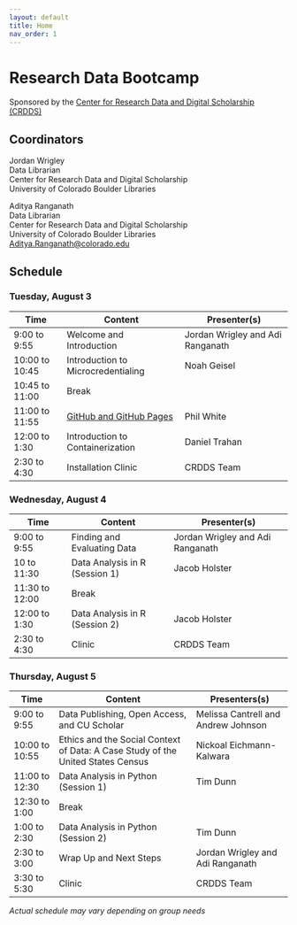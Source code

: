 ```yaml
---
layout: default
title: Home
nav_order: 1
---
```

# Research Data Bootcamp
Sponsored by the [Center for Research Data and Digital Scholarship (CRDDS)](https://www.colorado.edu/crdds/)

## Coordinators

Jordan Wrigley  
Data Librarian  
Center for Research Data and Digital Scholarship  
University of Colorado Boulder Libraries

Aditya Ranganath  
Data Librarian  
Center for Research Data and Digital Scholarship  
University of Colorado Boulder Libraries  
[Aditya.Ranganath@colorado.edu](mailto:Aditya.Ranganath@colorado.edu)

## Schedule

### Tuesday, August 3

| Time | Content|Presenter(s)|
| --- | ---|----|
| 9:00 to 9:55 | Welcome and Introduction|Jordan Wrigley and Adi Ranganath|
| 10:00 to 10:45| Introduction to Microcredentialing|Noah Geisel
| 10:45 to 11:00| Break|
| 11:00 to 11:55 | [GitHub and GitHub Pages](content/git_github.html)|Phil White
| 12:00 to 1:30 | Introduction to Containerization|Daniel Trahan
| 2:30 to 4:30| Installation Clinic| CRDDS Team

### Wednesday, August 4

| Time | Content|Presenter(s)|
| --- | ---|----|
| 9:00 to 9:55 | Finding and Evaluating Data| Jordan Wrigley and Adi Ranganath|
| 10 to 11:30 | Data Analysis in R (Session 1)|Jacob Holster|
| 11:30 to 12:00 | Break|
| 12:00 to 1:30 | Data Analysis in R (Session 2)|Jacob Holster|
| 2:30 to 4:30 | Clinic| CRDDS Team

### Thursday, August 5

| Time | Content|Presenters(s)
| --- | ---|----|
| 9:00 to 9:55 | Data Publishing, Open Access, and CU Scholar|Melissa Cantrell and Andrew Johnson|
| 10:00 to 10:55 | Ethics and the Social Context of Data: A Case Study of the United States Census|Nickoal Eichmann-Kalwara|
| 11:00 to 12:30 | Data Analysis in Python (Session 1)| Tim Dunn|
| 12:30 to 1:00 | Break|
| 1:00 to 2:30 | Data Analysis in Python (Session 2)|Tim Dunn|
| 2:30 to 3:00|Wrap Up and Next Steps|Jordan Wrigley and Adi Ranganath|
|3:30 to 5:30| Clinic| CRDDS Team

_Actual schedule may vary depending on group needs_  
